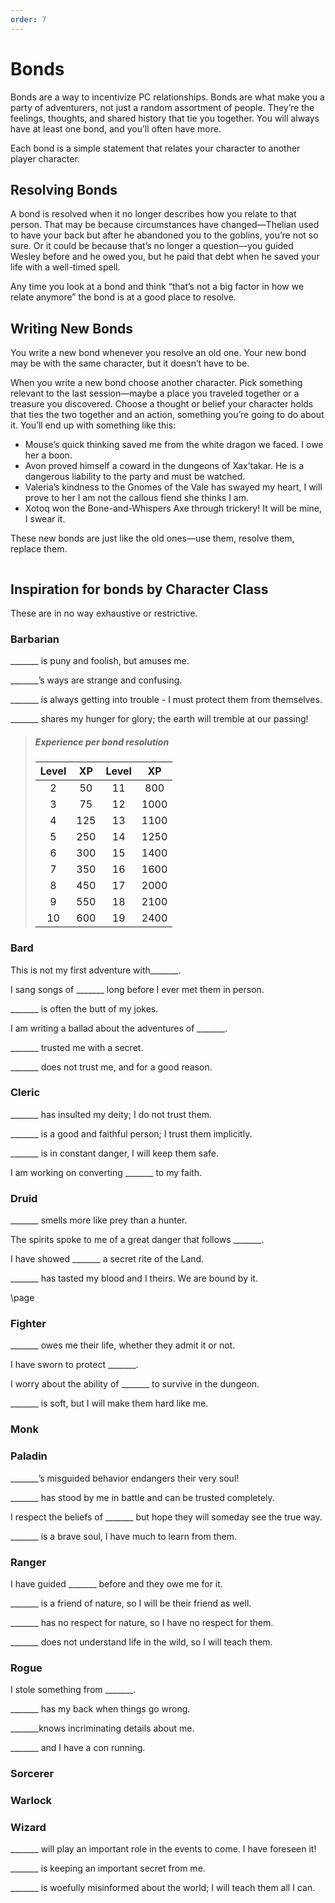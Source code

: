 ```yaml
---
order: 7
---
```


# Bonds

Bonds are a way to incentivize PC relationships. Bonds are what make you a party of adventurers, not just a random assortment of people. They’re the feelings, thoughts, and shared history that tie you together. You will always have at least one bond, and you’ll often have more.

Each bond is a simple statement that relates your character to another player character.

## Resolving Bonds

A bond is resolved when it no longer describes how you relate to that person. That may be because circumstances have changed—Thelian used to have your back but after he abandoned you to the goblins, you’re not so sure. Or it could be because that’s no longer a question—you guided Wesley before and he owed you, but he paid that debt when he saved your life with a well-timed spell.

Any time you look at a bond and think “that’s not a big factor in how we relate anymore” the bond is at a good place to resolve.

## Writing New Bonds

You write a new bond whenever you resolve an old one. Your new bond may be with the same character, but it doesn’t have to be.

When you write a new bond choose another character. Pick something relevant to the last session—maybe a place you traveled together or a treasure you discovered. Choose a thought or belief your character holds that ties the two together and an action, something you’re going to do about it. You’ll end up with something like this:

<div class='descriptive'>

* Mouse’s quick thinking saved me from the white dragon we faced. I owe her a boon.
* Avon proved himself a coward in the dungeons of Xax’takar. He is a dangerous liability to the party and must be watched.
* Valeria’s kindness to the Gnomes of the Vale has swayed my heart, I will prove to her I am not the callous fiend she thinks I am.
* Xotoq won the Bone-and-Whispers Axe through trickery! It will be mine, I swear it.
</div>

These new bonds are just like the old ones—use them, resolve them, replace them.

```
```

## Inspiration for bonds by Character Class

These are in no way exhaustive or restrictive.

### Barbarian
_______ is puny and foolish, but amuses me.

_______’s ways are strange and confusing.

_______ is always getting into trouble - I must protect them from themselves.

_______ shares my hunger for glory; the earth will tremble at our passing!

> ##### Experience per bond resolution
>
> | Level | XP  | Level | XP   |
> |:-----:|:---:|:-----:|:----:|
> | 2     | 50  | 11    | 800  |
> | 3     | 75  | 12    | 1000 |
> | 4     | 125 | 13    | 1100 |
> | 5     | 250 | 14    | 1250 |
> | 6     | 300 | 15    | 1400 |
> | 7     | 350 | 16    | 1600 |
> | 8     | 450 | 17    | 2000 |
> | 9     | 550 | 18    | 2100 |
> | 10    | 600 | 19    | 2400 |

### Bard
This is not my first adventure with_______.

I sang songs of _______ long before I ever met them in person.

_______ is often the butt of my jokes.

I am writing a ballad about the adventures of _______.

_______ trusted me with a secret.

_______ does not trust me, and for a good reason.

### Cleric
_______ has insulted my deity; I do not trust them.

_______ is a good and faithful person; I trust them implicitly.

_______ is in constant danger, I will keep them safe.

I am working on converting _______ to my faith.

### Druid
_______ smells more like prey than a hunter.

The spirits spoke to me of a great danger that follows _______.

I have showed _______ a secret rite of the Land.

_______ has tasted my blood and I theirs. We are bound by it.

\page

### Fighter
_______ owes me their life, whether they admit it or not.

I have sworn to protect _______.

I worry about the ability of _______ to survive in the dungeon.

_______ is soft, but I will make them hard like me.

### Monk
### Paladin
_______’s misguided behavior endangers their very soul!

_______ has stood by me in battle and can be trusted completely.

I respect the beliefs of _______ but hope they will someday see the true way.

_______ is a brave soul, I have much to learn from them.

### Ranger
I have guided _______ before and they owe me for it.

_______ is a friend of nature, so I will be their friend as well.

_______ has no respect for nature, so I have no respect for them.

_______ does not understand life in the wild, so I will teach them.
### Rogue
I stole something from _______.

_______ has my back when things go wrong.

_______knows incriminating details about me.

_______ and I have a con running.
### Sorcerer
### Warlock
### Wizard
_______ will play an important role in the events to come. I have foreseen it!

_______ is keeping an important secret from me.

_______ is woefully misinformed about the world; I will teach them all I can.
